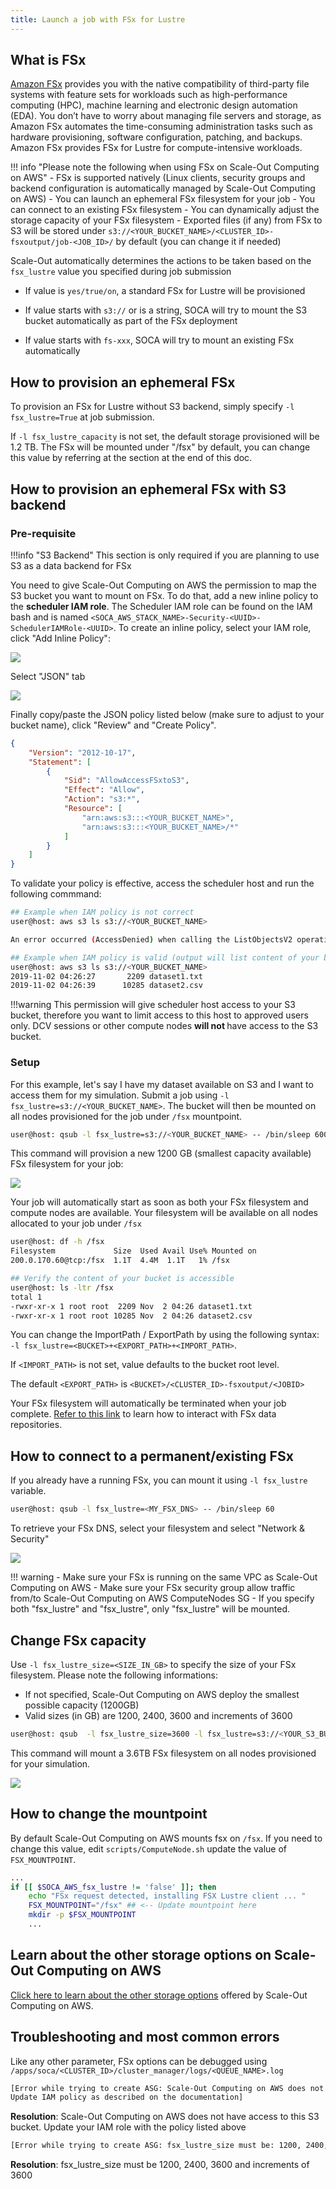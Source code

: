 ```yaml
---
title: Launch a job with FSx for Lustre
---
```


## What is FSx

[Amazon FSx](https://aws.amazon.com/fsx/) provides you with the native compatibility of third-party file systems with feature sets for workloads such as high-performance computing (HPC), machine learning and electronic design automation (EDA). You don’t have to worry about managing file servers and storage, as Amazon FSx automates the time-consuming administration tasks such as hardware provisioning, software configuration, patching, and backups.
Amazon FSx provides FSx for Lustre for compute-intensive workloads. 

!!! info "Please note the following when using FSx on Scale-Out Computing on AWS"
    - FSx is supported natively (Linux clients, security groups and backend configuration is automatically managed by Scale-Out Computing on AWS)
    - You can launch an ephemeral FSx filesystem for your job
    - You can connect to an existing FSx filesystem
    - You can dynamically adjust the storage capacity of your FSx filesystem
    - Exported files (if any) from FSx to S3 will be stored under `s3://<YOUR_BUCKET_NAME>/<CLUSTER_ID>-fsxoutput/job-<JOB_ID>/` by default (you can change it if needed)

Scale-Out automatically determines the actions to be taken based on the `fsx_lustre` value you specified during job submission

 - If value is `yes/true/on`, a standard FSx for Lustre will be provisioned
 
 - If value starts with `s3://` or is a string, SOCA will try to mount the S3 bucket automatically as part of the FSx deployment
 
 - If value starts with `fs-xxx`, SOCA will try to mount an existing FSx automatically

## How to provision an ephemeral FSx

To provision an FSx for Lustre without S3 backend, simply specify `-l fsx_lustre=True` at job submission.
 
 If `-l fsx_lustre_capacity` is not set, the default storage provisioned will be 1.2 TB. The FSx will be mounted under "/fsx" by default, you can change this value by referring at the section at the end of this doc.

## How to provision an ephemeral FSx with S3 backend

### Pre-requisite

!!!info "S3 Backend"
    This section is only required if you are planning to use S3 as a data backend for FSx
    
You need to give Scale-Out Computing on AWS the permission to map the S3 bucket you want to mount on FSx. To do that, add a new inline policy to the **scheduler IAM role**. The Scheduler IAM role can be found on the IAM bash and is named `<SOCA_AWS_STACK_NAME>-Security-<UUID>-SchedulerIAMRole-<UUID>`.
To create an inline policy, select your IAM role, click "Add Inline Policy":

![](../imgs/fsx-4.png)

Select "JSON" tab

![](../imgs/fsx-5.png)

Finally copy/paste the JSON policy listed below (make sure to adjust to your bucket name), click "Review" and "Create Policy".
~~~json
{
    "Version": "2012-10-17",
    "Statement": [
        {
            "Sid": "AllowAccessFSxtoS3",
            "Effect": "Allow",
            "Action": "s3:*",
            "Resource": [
                "arn:aws:s3:::<YOUR_BUCKET_NAME>",
                "arn:aws:s3:::<YOUR_BUCKET_NAME>/*"
            ]
        }
    ]
}
~~~

To validate your policy is effective, access the scheduler host and run the following commmand:

~~~bash
## Example when IAM policy is not correct
user@host: aws s3 ls s3://<YOUR_BUCKET_NAME>

An error occurred (AccessDenied) when calling the ListObjectsV2 operation: Access Denied

## Example when IAM policy is valid (output will list content of your bucket)
user@host: aws s3 ls s3://<YOUR_BUCKET_NAME>
2019-11-02 04:26:27       2209 dataset1.txt
2019-11-02 04:26:39      10285 dataset2.csv
~~~

!!!warning 
    This permission will give scheduler host access to your S3 bucket, therefore you want to limit access to this host to approved users only.
    DCV sessions or other compute nodes <strong> will not </strong> have access to the S3 bucket.


### Setup

For this example, let's say I have my dataset available on S3 and I want to access them for my simulation.
Submit a job using `-l fsx_lustre=s3://<YOUR_BUCKET_NAME>`. The bucket will then be mounted on all nodes provisioned for the job under `/fsx` mountpoint.

~~~bash
user@host: qsub -l fsx_lustre=s3://<YOUR_BUCKET_NAME> -- /bin/sleep 600
~~~

This command will provision a new 1200 GB (smallest capacity available) FSx filesystem for your job:

![](../imgs/fsx-1.png)

Your job will automatically start as soon as both your FSx filesystem and compute nodes are available. Your filesystem will be available on all nodes allocated to your job under `/fsx`

~~~bash
user@host: df -h /fsx
Filesystem             Size  Used Avail Use% Mounted on
200.0.170.60@tcp:/fsx  1.1T  4.4M  1.1T   1% /fsx

## Verify the content of your bucket is accessible
user@host: ls -ltr /fsx
total 1
-rwxr-xr-x 1 root root  2209 Nov  2 04:26 dataset1.txt
-rwxr-xr-x 1 root root 10285 Nov  2 04:26 dataset2.csv
~~~

You can change the ImportPath / ExportPath by using the following syntax: `-l fsx_lustre=<BUCKET>+<EXPORT_PATH>+<IMPORT_PATH>`.

If `<IMPORT_PATH>` is not set, value defaults to the bucket root level. 

The default `<EXPORT_PATH>` is `<BUCKET>/<CLUSTER_ID>-fsxoutput/<JOBID>`

Your FSx filesystem will automatically be terminated when your job complete. [Refer to this link](https://docs.aws.amazon.com/fsx/latest/LustreGuide/fsx-data-repositories.html) to learn how to interact with FSx data repositories. 

## How to connect to a permanent/existing FSx 

If you already have a running FSx, you can mount it using `-l fsx_lustre` variable.

~~~bash
user@host: qsub -l fsx_lustre=<MY_FSX_DNS> -- /bin/sleep 60
~~~

To retrieve your FSx DNS, select your filesystem and select "Network & Security"

![](../imgs/fsx-3.png)

!!! warning
    - Make sure your FSx is running on the same VPC as Scale-Out Computing on AWS</li>
    - Make sure your FSx security group allow traffic from/to Scale-Out Computing on AWS ComputeNodes SG</li>
    - If you specify both "fsx_lustre" and "fsx_lustre", only "fsx_lustre" will be mounted.</li>



## Change FSx capacity

Use `-l fsx_lustre_size=<SIZE_IN_GB>` to specify the size of your FSx filesystem. Please note the following informations:
- If not specified, Scale-Out Computing on AWS deploy the smallest possible capacity (1200GB)
- Valid sizes (in GB) are 1200, 2400, 3600 and increments of 3600

~~~bash
user@host: qsub  -l fsx_lustre_size=3600 -l fsx_lustre=s3://<YOUR_S3_BUCKET> -- /bin/sleep 600
~~~

This command will mount a 3.6TB FSx filesystem on all nodes provisioned for your simulation.

![](../imgs/fsx-2.png)


## How to change the mountpoint

By default Scale-Out Computing on AWS mounts fsx on `/fsx`. If you need to change this value, edit `scripts/ComputeNode.sh` update the value of `FSX_MOUNTPOINT`.

~~~bash hl_lines="4"
...
if [[ $SOCA_AWS_fsx_lustre != 'false' ]]; then
    echo "FSx request detected, installing FSX Lustre client ... "
    FSX_MOUNTPOINT="/fsx" ## <-- Update mountpoint here
    mkdir -p $FSX_MOUNTPOINT
    ...
~~~

## Learn about the other storage options on Scale-Out Computing on AWS
[Click here to learn about the other storage options](../understand-storage-backend-options-scratch/) offered by Scale-Out Computing on AWS.

## Troubleshooting and most common errors

Like any other parameter, FSx options can be debugged using `/apps/soca/<CLUSTER_ID>/cluster_manager/logs/<QUEUE_NAME>.log`

~~~bash
[Error while trying to create ASG: Scale-Out Computing on AWS does not have access to this bucket. 
Update IAM policy as described on the documentation]
~~~

**Resolution**: Scale-Out Computing on AWS does not have access to this S3 bucket. Update your IAM role with the policy listed above

~~~bash
[Error while trying to create ASG: fsx_lustre_size must be: 1200, 2400, 3600, 7200, 10800]
~~~
**Resolution**: fsx_lustre_size must be 1200, 2400, 3600 and increments of 3600
